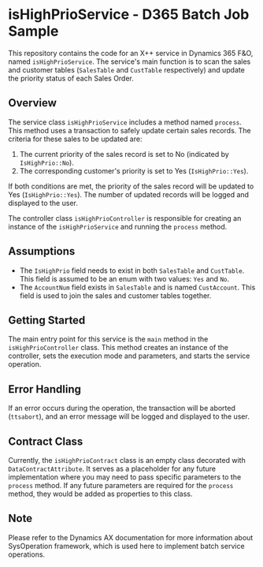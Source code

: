 # isHighPrioService - D365 Batch Job Sample

This repository contains the code for an X++ service in Dynamics 365 F&O, named `isHighPrioService`. The service's main function is to scan the sales and customer tables (`SalesTable` and `CustTable` respectively) and update the priority status of each Sales Order.


## Overview

The service class `isHighPrioService` includes a method named `process`. This method uses a transaction to safely update certain sales records. The criteria for these sales to be updated are:

1. The current priority of the sales record is set to No (indicated by `IsHighPrio::No`).
2. The corresponding customer's priority is set to Yes (`IsHighPrio::Yes`).

If both conditions are met, the priority of the sales record will be updated to Yes (`IsHighPrio::Yes`). The number of updated records will be logged and displayed to the user.

The controller class `isHighPrioController` is responsible for creating an instance of the `isHighPrioService` and running the `process` method.


## Assumptions

- The `IsHighPrio` field needs to exist in both `SalesTable` and `CustTable`. This field is assumed to be an enum with two values: `Yes` and `No`.
- The `AccountNum` field exists in `SalesTable` and is named `CustAccount`. This field is used to join the sales and customer tables together.


## Getting Started

The main entry point for this service is the `main` method in the `isHighPrioController` class. This method creates an instance of the controller, sets the execution mode and parameters, and starts the service operation.


## Error Handling

If an error occurs during the operation, the transaction will be aborted (`ttsabort`), and an error message will be logged and displayed to the user.

## Contract Class

Currently, the `isHighPrioContract` class is an empty class decorated with `DataContractAttribute`. It serves as a placeholder for any future implementation where you may need to pass specific parameters to the `process` method. If any future parameters are required for the `process` method, they would be added as properties to this class.

## Note

Please refer to the Dynamics AX documentation for more information about SysOperation framework, which is used here to implement batch service operations.
